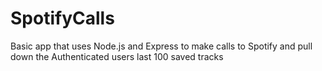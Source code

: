# SpotifyCalls
Basic app that uses Node.js and Express to make calls to Spotify and pull down the Authenticated users last 100 saved tracks
